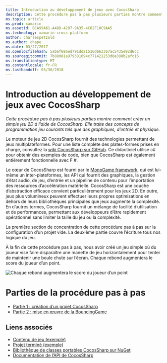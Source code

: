 ```yaml
---
title: Introduction au développement de jeux avec CocosSharp
description: Cette procédure pas à pas plusieurs parties montre comment créer un simple jeu 2D à l’aide de CocosSharp. Elle traite des concepts de programmation jeu courants tels que des graphiques, d’entrée et physique.
ms.topic: article
ms.prod: xamarin
ms.assetid: BCA99A61-A48D-4207-9A35-4C62F10C9AA5
ms.technology: xamarin-cross-platform
author: charlespetzold
ms.author: chape
ms.date: 03/27/2017
ms.openlocfilehash: 5ab6f68aed791dd21516d663367ac5435e92d6cc
ms.sourcegitcommit: 7b88081a979381094c771421253d8a388b2afc16
ms.translationtype: MT
ms.contentlocale: fr-FR
ms.lasthandoff: 03/30/2018
---
```

# <a name="introduction-to-game-development-with-cocossharp"></a>Introduction au développement de jeux avec CocosSharp

_Cette procédure pas à pas plusieurs parties montre comment créer un simple jeu 2D à l’aide de CocosSharp. Elle traite des concepts de programmation jeu courants tels que des graphiques, d’entrée et physique._

Le moteur de jeu 2D CocosSharp fournit des technologies permettant de jeux multiplateformes. Pour une liste complète des plates-formes prises en charge, consultez la [wiki CocosSharp sur GitHub](https://github.com/mono/CocosSharp/wiki). Ce didacticiel utilise c# pour obtenir des exemples de code, bien que CocosSharp est également entièrement fonctionnelle avec F #.

Le cœur de CocosSharp est fourni par le [MonoGame framework](http://www.monogame.net/), qui est lui-même un inter-plateformes, les API qui fournit des graphiques, la gestion d’état audio, de jeu, d’entrée et un pipeline de contenu pour l’importation des ressources d’accélération matérielle. CocosSharp est une couche d’abstraction efficace convient particulièrement pour les jeux 2D. En outre, jeux plus volumineux peuvent effectuer leurs propres optimisations en dehors de leurs bibliothèques principales que jeux augmente la complexité. En d’autres termes, CocosSharp fournit un mélange de facilité d’utilisation et de performances, permettant aux développeurs d’être rapidement opérationnel sans limiter la taille du jeu ou la complexité.

La première section de concentration de cette procédure pas à pas sur la configuration d’un projet vide.  La deuxième partie couvre l’écriture tous nos logique du jeu. 

À la fin de cette procédure pas à pas, nous avoir créé un jeu simple où du joueur vise faire disparaître une manette de jeu horizontalement pour tenter de maintenir une boule chute sur l’écran. Chaque rebond augmentera le score du joueur d’un point.

![](images/image1.png "Chaque rebond augmentera le score du joueur d’un point")

# <a name="walkthrough-parts"></a>Parties de la procédure pas à pas

* [Partie 1 : création d’un projet CocosSharp](~/graphics-games/cocossharp/first-game/part1.md)
* [Partie 2 : mise en œuvre de la BouncingGame](~/graphics-games/cocossharp/first-game/part2.md)

## <a name="related-links"></a>Liens associés

- [Contenu de jeu (exemple)](https://github.com/xamarin/mobile-samples/blob/master/BouncingGame/Resources/Content.zip?raw=true)
- [Projet terminé (exemple)](https://developer.xamarin.com/samples/mobile/BouncingGame/)
- [Bibliothèque de classes portables CocosSharp sur NuGet](http://www.nuget.org/packages/CocosSharp.PCL.Shared/)
- [Documentation de l’API de CocosSharp](https://developer.xamarin.com/api/namespace/CocosSharp/)
